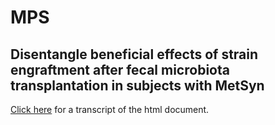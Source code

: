 # MPS
## Disentangle beneficial effects of strain engraftment after fecal microbiota transplantation in subjects with MetSyn

[Click here](http://htmlpreview.github.io/?https://github.com/EvdVossen/MPS/blob/main/Supplemental_file.html) for a transcript of the html document.
